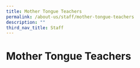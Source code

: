 ```yaml
---
title: Mother Tongue Teachers
permalink: /about-us/staff/mother-tongue-teachers
description: ""
third_nav_title: Staff
---
```

Mother Tongue Teachers
========================